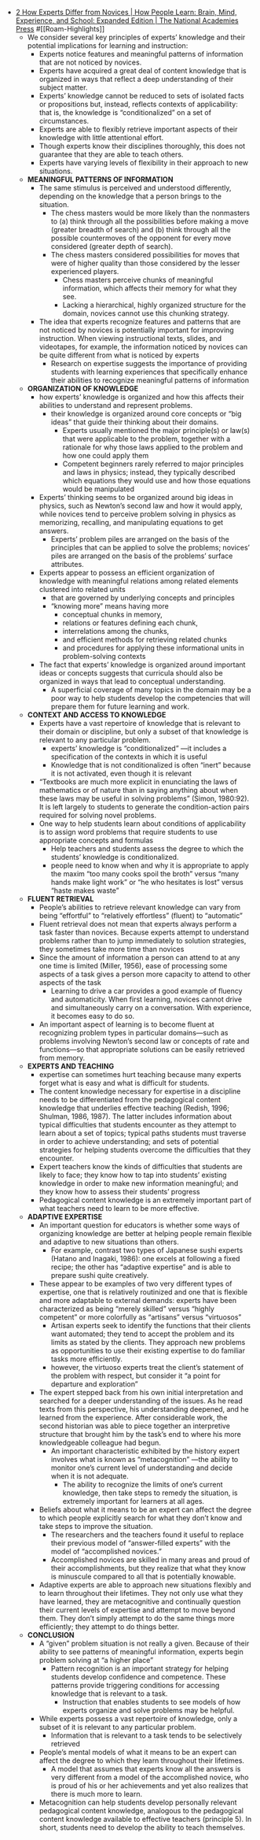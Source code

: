 - [2 How Experts Differ from Novices | How People Learn: Brain, Mind, Experience, and School: Expanded Edition | The National Academies Press](https://www.nap.edu/read/9853/chapter/5#50) #[[Roam-Highlights]]
    - We consider several key principles of experts’ knowledge and their potential implications for learning and instruction:
        - Experts notice features and meaningful patterns of information that are not noticed by novices.
        - Experts have acquired a great deal of content knowledge that is organized in ways that reflect a deep understanding of their subject matter.
        - Experts’ knowledge cannot be reduced to sets of isolated facts or propositions but, instead, reflects contexts of applicability: that is, the knowledge is “conditionalized” on a set of circumstances.
        - Experts are able to flexibly retrieve important aspects of their knowledge with little attentional effort.
        - Though experts know their disciplines thoroughly, this does not guarantee that they are able to teach others.
        - Experts have varying levels of flexibility in their approach to new situations.
    - **MEANINGFUL PATTERNS OF INFORMATION**
        - The same stimulus is perceived and understood differently, depending on the knowledge that a person brings to the situation.
            - The chess masters would be more likely than the nonmasters to (a) think through all the possibilities before making a move (greater breadth of search) and (b) think through all the possible countermoves of the opponent for every move considered (greater depth of search).
            - The chess masters considered possibilities for moves that were of higher quality than those considered by the lesser experienced players.
                - Chess masters perceive chunks of meaningful information, which affects their memory for what they see.
                - Lacking a hierarchical, highly organized structure for the domain, novices cannot use this chunking strategy.
        - The idea that experts recognize features and patterns that are not noticed by novices is potentially important for improving instruction. When viewing instructional texts, slides, and videotapes, for example, the information noticed by novices can be quite different from what is noticed by experts
            - Research on expertise suggests the importance of providing students with learning experiences that specifically enhance their abilities to recognize meaningful patterns of information
    - **ORGANIZATION OF KNOWLEDGE**
        - how experts’ knowledge is organized and how this affects their abilities to understand and represent problems.
            - their knowledge is organized around core concepts or “big ideas” that guide their thinking about their domains.
                - Experts usually mentioned the major principle(s) or law(s) that were applicable to the problem, together with a rationale for why those laws applied to the problem and how one could apply them
                - Competent beginners rarely referred to major principles and laws in physics; instead, they typically described which equations they would use and how those equations would be manipulated
        - Experts’ thinking seems to be organized around big ideas in physics, such as Newton’s second law and how it would apply, while novices tend to perceive problem solving in physics as memorizing, recalling, and manipulating equations to get answers.
            - Experts’ problem piles are arranged on the basis of the principles that can be applied to solve the problems; novices’ piles are arranged on the basis of the problems’ surface attributes.
        - Experts appear to possess an efficient organization of knowledge with meaningful relations among related elements clustered into related units 
            - that are governed by underlying concepts and principles
            - “knowing more” means having more 
                - conceptual chunks in memory, 
                - relations or features defining each chunk, 
                - interrelations among the chunks, 
                - and efficient methods for retrieving related chunks
                - and procedures for applying these informational units in problem-solving contexts
        - The fact that experts’ knowledge is organized around important ideas or concepts suggests that curricula should also be organized in ways that lead to conceptual understanding.
            - A superficial coverage of many topics in the domain may be a poor way to help students develop the competencies that will prepare them for future learning and work.
    - **CONTEXT AND ACCESS TO KNOWLEDGE**
        - Experts have a vast repertoire of knowledge that is relevant to their domain or discipline, but only a subset of that knowledge is relevant to any particular problem.
            - experts’ knowledge is “conditionalized” —it includes a specification of the contexts in which it is useful
            - Knowledge that is not conditionalized is often “inert” because it is not activated, even though it is relevant
        - “Textbooks are much more explicit in enunciating the laws of mathematics or of nature than in saying anything about when these laws may be useful in solving problems” (Simon, 1980:92). It is left largely to students to generate the condition-action pairs required for solving novel problems.
        - One way to help students learn about conditions of applicability is to assign word problems that require students to use appropriate concepts and formulas
            - Help teachers and students assess the degree to which the students’ knowledge is conditionalized.
            - people need to know when and why it is appropriate to apply the maxim “too many cooks spoil the broth” versus “many hands make light work” or “he who hesitates is lost” versus “haste makes waste”
    - **FLUENT RETRIEVAL**
        - People’s abilities to retrieve relevant knowledge can vary from being “effortful” to “relatively effortless” (fluent) to “automatic”
        - Fluent retrieval does not mean that experts always perform a task faster than novices. Because experts attempt to understand problems rather than to jump immediately to solution strategies, they sometimes take more time than novices
        - Since the amount of information a person can attend to at any one time is limited (Miller, 1956), ease of processing some aspects of a task gives a person more capacity to attend to other aspects of the task
            - Learning to drive a car provides a good example of fluency and automaticity. When first learning, novices cannot drive and simultaneously carry on a conversation. With experience, it becomes easy to do so.
        - An important aspect of learning is to become fluent at recognizing problem types in particular domains—such as problems involving Newton’s second law or concepts of rate and functions—so that appropriate solutions can be easily retrieved from memory.
    - **EXPERTS AND TEACHING**
        - expertise can sometimes hurt teaching because many experts forget what is easy and what is difficult for students.
        - The content knowledge necessary for expertise in a discipline needs to be differentiated from the pedagogical content knowledge that underlies effective teaching (Redish, 1996; Shulman, 1986, 1987). The latter includes information about typical difficulties that students encounter as they attempt to learn about a set of topics; typical paths students must traverse in order to achieve understanding; and sets of potential strategies for helping students overcome the difficulties that they encounter.
        - Expert teachers know the kinds of difficulties that students are likely to face; they know how to tap into students’ existing knowledge in order to make new information meaningful; and they know how to assess their students’ progress
        - Pedagogical content knowledge is an extremely important part of what teachers need to learn to be more effective.
    - **ADAPTIVE EXPERTISE**
        - An important question for educators is whether some ways of organizing knowledge are better at helping people remain flexible and adaptive to new situations than others.
            - For example, contrast two types of Japanese sushi experts (Hatano and Inagaki, 1986): one excels at following a fixed recipe; the other has “adaptive expertise” and is able to prepare sushi quite creatively.
        - These appear to be examples of two very different types of expertise, one that is relatively routinized and one that is flexible and more adaptable to external demands: experts have been characterized as being “merely skilled” versus “highly competent” or more colorfully as “artisans” versus “virtuosos”
            - Artisan experts seek to identify the functions that their clients want automated; they tend to accept the problem and its limits as stated by the clients. They approach new problems as opportunities to use their existing expertise to do familiar tasks more efficiently.
            - however, the virtuoso experts treat the client’s statement of the problem with respect, but consider it “a point for departure and exploration”
        - The expert stepped back from his own initial interpretation and searched for a deeper understanding of the issues. As he read texts from this perspective, his understanding deepened, and he learned from the experience. After considerable work, the second historian was able to piece together an interpretive structure that brought him by the task’s end to where his more knowledgeable colleague had begun.
            - An important characteristic exhibited by the history expert involves what is known as “metacognition” —the ability to monitor one’s current level of understanding and decide when it is not adequate.
                - The ability to recognize the limits of one’s current knowledge, then take steps to remedy the situation, is extremely important for learners at all ages.
        - Beliefs about what it means to be an expert can affect the degree to which people explicitly search for what they don’t know and take steps to improve the situation.
            - The researchers and the teachers found it useful to replace their previous model of “answer-filled experts” with the model of “accomplished novices.”
            - Accomplished novices are skilled in many areas and proud of their accomplishments, but they realize that what they know is minuscule compared to all that is potentially knowable.
        - Adaptive experts are able to approach new situations flexibly and to learn throughout their lifetimes. They not only use what they have learned, they are metacognitive and continually question their current levels of expertise and attempt to move beyond them. They don’t simply attempt to do the same things more efficiently; they attempt to do things better.
    - **CONCLUSION**
        - A “given” problem situation is not really a given. Because of their ability to see patterns of meaningful information, experts begin problem solving at “a higher place”
            - Pattern recognition is an important strategy for helping students develop confidence and competence. These patterns provide triggering conditions for accessing knowledge that is relevant to a task.
                - Instruction that enables students to see models of how experts organize and solve problems may be helpful.
        - While experts possess a vast repertoire of knowledge, only a subset of it is relevant to any particular problem.
            - Information that is relevant to a task tends to be selectively retrieved
        - People’s mental models of what it means to be an expert can affect the degree to which they learn throughout their lifetimes. 
            - A model that assumes that experts know all the answers is very different from a model of the accomplished novice, who is proud of his or her achievements and yet also realizes that there is much more to learn.
        - Metacognition can help students develop personally relevant pedagogical content knowledge, analogous to the pedagogical content knowledge available to effective teachers (principle 5). In short, students need to develop the ability to teach themselves.
